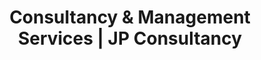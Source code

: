 ---
layout: service-detail.njk
title: "Consultancy & Management Services | JP Consultancy"
description: "Comprehensive project planning and management consulting for healthcare facilities. From conceptualization to commissioning, we guide your healthcare projects to success."
hero:
  title: "Consultancy & Management"
  subtitle: "Comprehensive project planning and management consulting for healthcare facilities"
  background: "/assets/images/background service.jpg"
why_choose:
  title: "Why Choose JP Consultancy for Healthcare Consultancy"
  points:
    - icon: "experience"
      title: "15+ Years of Experience"
      description: "Deep expertise in healthcare project management across India"
    - icon: "clients"
      title: "500+ Successful Projects"
      description: "Proven track record with healthcare facilities of all sizes"
    - icon: "quality"
      title: "NABH/NABL Compliance"
      description: "100% compliance rate with regulatory standards"
    - icon: "evidence"
      title: "Evidence-Based Planning"
      description: "Data-driven approach for optimal project outcomes"
    - icon: "satisfaction"
      title: "Client Satisfaction"
      description: "98% client satisfaction rate across all projects"
    - icon: "partner"
      title: "End-to-End Support"
      description: "From concept to commissioning and beyond"
core_services:
  title: "Our Core Consultancy Services"
  background: "/assets/images/services_background.jpg"
  matrix_layout: true
  services:
    - type: "text"
      icon: "planning"
      title: "Project Planning & Conceptualization"
      description: "Strategic planning and conceptualization of healthcare facilities from initial idea to detailed project scope."
    - type: "image"
      image: "/assets/images/project1.jpg"
      alt: "Project Planning Process"
    - type: "text"
      icon: "assessment"
      title: "Assessment & Project Reports"
      description: "Comprehensive feasibility studies, market analysis, and detailed project assessment reports."
    - type: "image"
      image: "/assets/images/project2.jpg"
      alt: "Assessment Process"
    - type: "text"
      icon: "architecture"
      title: "Architectural Planning"
      description: "Healthcare-specific architectural design and space planning for optimal patient care and operational efficiency."
    - type: "image"
      image: "/assets/images/project3.jpg"
      alt: "Architectural Planning"
    - type: "text"
      icon: "infrastructure"
      title: "Facility Planning"
      description: "Complete facility planning including equipment layout, workflow optimization, and infrastructure design."
    - type: "image"
      image: "/assets/images/Approach.jpg"
      alt: "Facility Planning"
    - type: "text"
      icon: "projection"
      title: "Projection & Planning"
      description: "Financial projections, resource planning, and strategic roadmap development for healthcare projects."
approach:
  title: "Our Project Management Approach"
  content: "Systematic methodology for successful healthcare project delivery"
  timeline: true
  steps:
    - number: "01"
      title: "Discovery & Assessment"
      description: "Comprehensive analysis of project requirements, market conditions, and feasibility factors"
      icon: "assessment"
    - number: "02"
      title: "Strategic Planning"
      description: "Development of detailed project strategy, timelines, and resource allocation plans"
      icon: "planning"
    - number: "03"
      title: "Design & Development"
      description: "Architectural design, facility planning, and detailed project specifications development"
      icon: "design"
    - number: "04"
      title: "Implementation"
      description: "Project execution, construction oversight, and quality control throughout the build process"
      icon: "implementation"
    - number: "05"
      title: "Commissioning"
      description: "Facility commissioning, staff training, and operational readiness for successful launch"
      icon: "commissioning"
    - number: "06"
      title: "Post-Launch Support"
      description: "Ongoing support, optimization, and continuous improvement services after facility launch"
      icon: "support"
deliverables:
  title: "What You Get With Our Consultancy Services"
  items:
    - title: "Feasibility Studies & DPRs"
      description: "Comprehensive market research, financial analysis, and detailed project reports with ROI projections"
      icon: "feasibility"
    - title: "Strategic Planning Documents"
      description: "Detailed project strategy, timelines, and resource allocation plans"
      icon: "planning"
    - title: "Architectural Specifications"
      description: "Healthcare-specific design specifications and space planning documents"
      icon: "architecture"
    - title: "Financial Projections"
      description: "Comprehensive financial modeling and resource planning documentation"
      icon: "projection"
    - title: "Commissioning Plans"
      description: "Complete commissioning strategies and operational readiness documentation"
      icon: "commissioning"
cta:
  title: "Transform Your Healthcare Vision into Reality"
  subtitle: "Let our expert consultants guide your healthcare project from concept to successful operation"
  buttons:
    - text: "Contact Us"
      link: "/contact"
      style: "primary"
    - text: "Schedule a Call"
      link: "/contact"
      style: "secondary"
--- 